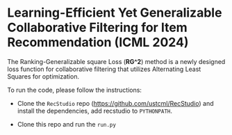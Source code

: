 # Learning-Efficient Yet Generalizable Collaborative Filtering for Item Recommendation (ICML 2024)

The Ranking-Generalizable square Loss (**RG^2**) method is a newly designed loss function for collaborative filtering that utilizes Alternating Least Squares for optimization.

To run the code, please follow the instructions:

- Clone the `RecStudio` repo (https://github.com/ustcml/RecStudio) and install the dependencies, add recstudio to `PYTHONPATH`.

- Clone this repo and run the `run.py`
